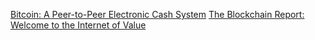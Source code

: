 [Bitcoin: A Peer-to-Peer Electronic Cash System](https://bitcoin.org/bitcoin.pdf)
[The Blockchain Report: Welcome to the Internet of Value](http://storj.io/TheBlockchainReport.pdf)
